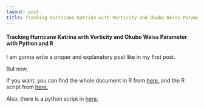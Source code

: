 ```yaml
---
layout: post
title: Tracking Hurricane Katrina with Vorticity and Okubo Weiss Parameter with Python and R
---
```


#### **Tracking Hurricane Katrina with Vorticity and Okubo Weiss Parameter with Python and R**

I am gonna write a proper and explanatory post like in my first post. 

But now,

If you want, you can find the whole document in R from [here.](https://github.com/merihbozbura/merihbozbura.github.io/blob/master/files/Merih%20Bozbura.pdf) and the R script from [here.]()

Also, there is a python script in [here.]()
